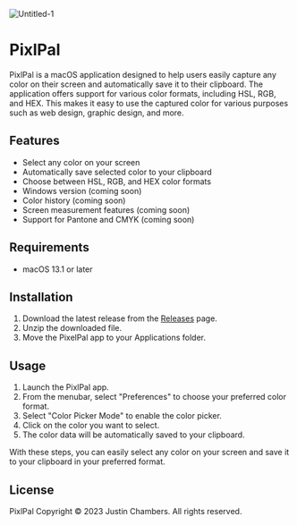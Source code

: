 ![Untitled-1](https://user-images.githubusercontent.com/112969641/229284685-52f34bf4-1f14-4862-884e-a3e2700c51bc.png)
<h1>PixlPal</h1>

<p>PixlPal is a macOS application designed to help users easily capture any color on their screen and automatically save it to their clipboard. The application offers support for various color formats, including HSL, RGB, and HEX. This makes it easy to use the captured color for various purposes such as web design, graphic design, and more.</p>

<h2>Features</h2>

<ul>
  <li>Select any color on your screen</li>
  <li>Automatically save selected color to your clipboard</li>
  <li>Choose between HSL, RGB, and HEX color formats</li>
  <li>Windows version (coming soon)</li>
  <li>Color history (coming soon)</li>
  <li>Screen measurement features (coming soon)</li>
  <li>Support for Pantone and CMYK (coming soon)</li>
</ul>

<h2>Requirements</h2>

<ul>
  <li>macOS 13.1 or later</li>
</ul>

<h2>Installation</h2>

<ol>
  <li>Download the latest release from the <a href="https://github.com/jjcxdev/PixlPal_free/releases">Releases</a> page.</li>
  <li>Unzip the downloaded file.</li>
  <li>Move the PixelPal app to your Applications folder.</li>
</ol>

<h2>Usage</h2>

<ol>
  <li>Launch the PixlPal app.</li>
  <li>From the menubar, select "Preferences" to choose your preferred color format.</li>
  <li>Select "Color Picker Mode" to enable the color picker.</li>
  <li>Click on the color you want to select.</li>
  <li>The color data will be automatically saved to your clipboard.</li>
</ol>
<p>With these steps, you can easily select any color on your screen and save it to your clipboard in your preferred format.</p>

<h2>License</h2>

<p>PixlPal Copyright © 2023 Justin Chambers. All rights reserved.</p>

